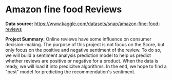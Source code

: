# Amazon fine food Reviews

**Data source:** https://www.kaggle.com/datasets/snap/amazon-fine-food-reviews


**Project Summary:** Online reviews have some influence on consumer decision-making. The purpose of this project is not focus on the Score, but only focus on the positive and negative sentiment of the review. To do so, we will build a sentiment analysis prediction model to help us predict whether reviews are positive or negative for a product. When the data is ready, we will load it into predicitve algorithms. In the end, we hope to find a "best" model for predicting the recommendation's sentiment.
